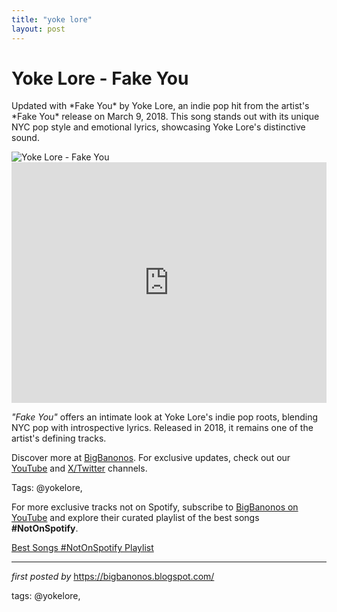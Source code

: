 ```yaml
---
title: "yoke lore"
layout: post
---
```

<!-- Title of the Post -->
<h1 >Yoke Lore - Fake You</h1> <!-- Introductory Text -->
<p >Updated with *Fake You* by Yoke Lore, an indie pop hit from the artist's *Fake You* release on March 9, 2018. This song stands out with its unique NYC pop style and emotional lyrics, showcasing Yoke Lore's distinctive sound.</p> <!-- Featured Image -->
<div > <img src="https://www.billboard.com/wp-content/uploads/media/yoke-lore-fake-you-vid-2018-billboard-1548.jpg?w=942&h=623&crop=1" alt="Yoke Lore - Fake You" />
</div> <!-- YouTube Video Embed -->
<div > <iframe width="100%" height="385" src="https://www.youtube.com/embed/ttKahjcT2M0" title="Yoke Lore - 'Fake You' (Official Music Video)" frameborder="0" allow="accelerometer; autoplay; clipboard-write; encrypted-media; gyroscope; picture-in-picture; web-share" referrerpolicy="strict-origin-when-cross-origin" allowfullscreen></iframe>
</div> <!-- Song Information -->
<div > <p><em>"Fake You"</em> offers an intimate look at Yoke Lore's indie pop roots, blending NYC pop with introspective lyrics. Released in 2018, it remains one of the artist's defining tracks.</p>
</div> <!-- Footer Links -->
<div > <p>Discover more at <a href="https://bigbanonos.blogspot.com/" target="_blank">BigBanonos</a>. For exclusive updates, check out our <a href="https://www.youtube.com/@BigBanonos" target="_blank">YouTube</a> and <a href="https://x.com/bigbanonos" target="_blank">X/Twitter</a> channels.</p>
</div> <!-- Tags -->
<p >Tags: @yokelore,</p>


<!--Subscribe and Playlist Links-->
<div>
    <p>For more exclusive tracks not on Spotify, subscribe to <a href="https://www.youtube.com/@BigBanonos" target="_blank">BigBanonos on YouTube</a> and explore their curated playlist of the best songs <strong>#NotOnSpotify</strong>.</p>
    <p><a href="https://www.youtube.com/playlist?list=PLtuNtuTatqI0kFahUCbtbfenC_ET5O_tr" target="_blank">Best Songs #NotOnSpotify Playlist<br /></a></p></div>

<hr />

<p><em>first posted by</em> <a href="https://bigbanonos.blogspot.com/" rel="noopener" target="_new">https://bigbanonos.blogspot.com/</a></p>

<p>tags: @yokelore,</p>
